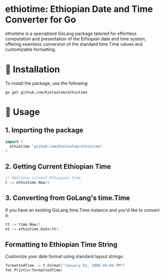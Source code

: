 # ethiotime: Ethiopian Date and Time Converter for Go

ethiotime is a specialized GoLang package tailored for effortless computation and presentation of the Ethiopian date and time system, offering seamless conversion of the standard time.Time values and customizable formatting.

# 🚀 Installation
To install the package, use the following:
```
go get github.com/Kzelealem/ethiotime
```

# 📖 Usage
## 1. Importing the package
``` go
import (
  ethiotime "github.com/Kzelealem/ethiotime"
)
```

## 2. Getting Current Ethiopian Time
``` go
// Retrieve current Ethiopian time
t := ethiotime.Now()

```

## 3. Converting from GoLang's time.Time
If you have an existing GoLang time.Time instance and you'd like to convert it:
``` go
tt := time.Now()
et := ethiotime.Date(tt)
```

## Formatting to Ethiopian Time String
Customize your date format using standard layout strings:
``` go
formattedTime := t.Format("January 01, 2006 03:04 PM")
fmt.Println(formattedTime)
```

